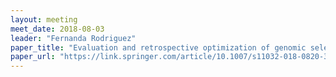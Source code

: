 ```yaml
---
layout: meeting
meet_date: 2018-08-03
leader: "Fernanda Rodriguez"
paper_title: "Evaluation and retrospective optimization of genomic selection for yield and disease resistance in spring barley"
paper_url: "https://link.springer.com/article/10.1007/s11032-018-0820-3"
---
```

